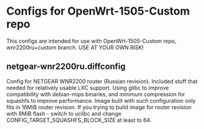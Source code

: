 # Configs for OpenWrt-1505-Custom repo

This configs are intended for use with OpenWrt-1505-Custom repo, wnr2200ru+custom branch.
USE AT YOUR OWN RISK!

## netgear-wnr2200ru.diffconfig

Config for NETGEAR WNR2200 router (Russian revision). Included stuff that needed for relatively usable LXC support.
Using glibc to improve compatibility with debian-mips binaries, and minimum compression for squashfs to improve performance.
Image built with such configuration only fits in 16MiB router revision. If you trying to build image for router revision with 8MiB flash - switch to uclibc and change CONFIG_TARGET_SQUASHFS_BLOCK_SIZE at least to 64.
